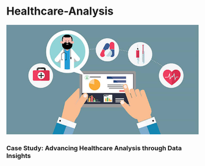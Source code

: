 # Healthcare-Analysis
![](https://github.com/deepakkush02/Healthcare-Analysis/blob/main/healthcare.jpeg)
### Case Study: Advancing Healthcare Analysis through Data Insights
